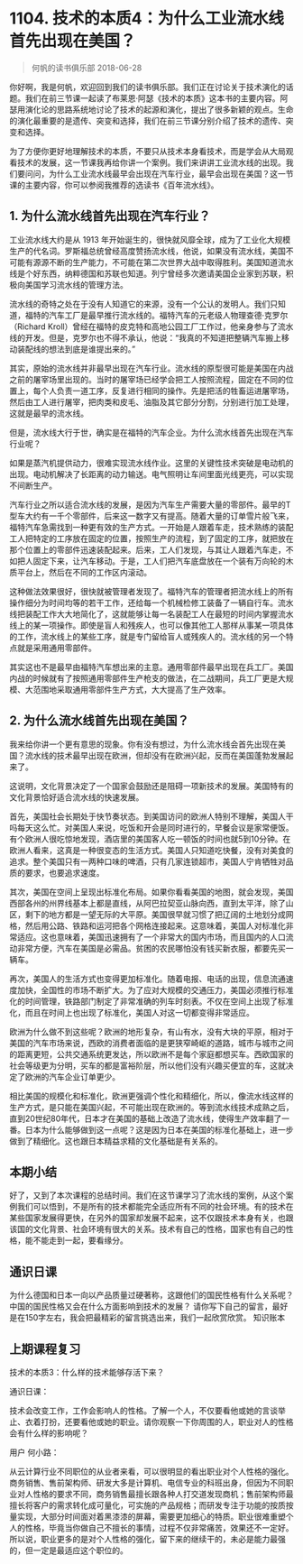 # 1104. 技术的本质4：为什么工业流水线首先出现在美国？
> 何帆的读书俱乐部
2018-06-28

你好啊，我是何帆，欢迎回到我们的读书俱乐部。我们正在讨论关于技术演化的话题。我们在前三节课一起读了布莱恩·阿瑟《技术的本质》这本书的主要内容。阿瑟用演化论的思路系统地讨论了技术的起源和演化，提出了很多新颖的观点。生命的演化最重要的是遗传、突变和选择，我们在前三节课分别介绍了技术的遗传、突变和选择。

为了方便你更好地理解技术的本质，不要只从技术本身看技术，而是学会从大局观看技术的发展，这一节课我再给你讲一个案例。我们来讲讲工业流水线的出现。我们要问问，为什么工业流水线最早会出现在汽车行业，最早会出现在美国？这一节课的主要内容，你可以参阅我推荐的选读书《百年流水线》。

## 1. 为什么流水线首先出现在汽车行业？
工业流水线大约是从 1913 年开始诞生的，很快就风靡全球，成为了工业化大规模生产的代名词。罗斯福总统曾经高度赞扬流水线，他说，如果没有流水线，美国不可能有源源不断的生产能力，不可能在第二次世界大战中取得胜利。美国知道流水线是个好东西，纳粹德国和苏联也知道。列宁曾经多次邀请美国企业家到苏联，积极向美国学习流水线的管理方法。

流水线的奇特之处在于没有人知道它的来源，没有一个公认的发明人。我们只知道，福特的汽车工厂是最早推行流水线的。福特汽车的元老级人物理查德·克罗尔（Richard Kroll）曾经在福特的皮克特和高地公园工厂工作过，他亲身参与了流水线的开发。但是，克罗尔也不得不承认，他说：“我真的不知道把整辆汽车搬上移动装配线的想法到底是谁提出来的。”

其实，原始的流水线并非最早出现在汽车行业。流水线的原型很可能是美国在内战之前的屠宰场里出现的。当时的屠宰场已经学会把工人按照流程，固定在不同的位置上，每个人负责一道工序，反复进行相同的操作。先是把活的牲畜运进屠宰场，然后由工人进行屠宰，把肉类和皮毛、油脂及其它部分分割，分别进行加工处理，这就是最早的流水线。

但是，流水线大行于世，确实是在福特的汽车企业。为什么流水线首先出现在汽车行业呢？

如果是蒸汽机提供动力，很难实现流水线作业。这里的关键性技术突破是电动机的出现。电动机解决了长距离的动力输送。电气照明让车间里面光线更亮，可以实现不间断生产。

汽车行业之所以适合流水线的发展，是因为汽车生产需要大量的零部件。最早的T型车大约有一千个零部件，后来这一数字又有提高。随着大量的订单雪片般飞来，福特汽车急需找到一种更有效的生产方式。一开始是人跟着车走，技术熟练的装配工人把特定的工序放在固定的位置，按照生产的流程，到了固定的工序，就把放在那个位置上的零部件迅速装配起来。后来，工人们发现，与其让人跟着汽车走，不如把人固定下来，让汽车移动。于是，工人们把汽车底盘放在一个装有万向轮的木质平台上，然后在不同的工作区内滚动。

这种做法效果很好，很快就被管理者发现了。福特汽车的管理者把流水线上的所有操作细分为时间均等的若干工作，还给每一个机械检修工装备了一辆自行车。流水线把装配工作大大地简化了，这就能够让每一名装配工人在最短的时间内掌握流水线上的某一项操作。即使是盲人和残疾人，也可以像其他工人那样从事某一项具体的工作，流水线上的某些工序，就是专门留给盲人或残疾人的。流水线的另一个特点就是采用通用零部件。

其实这也不是最早由福特汽车想出来的主意。通用零部件最早出现在兵工厂。美国内战的时候就有了按照通用零部件生产枪支的做法，在二战期间，兵工厂更是大规模、大范围地采取通用零部件生产方式，大大提高了生产效率。

## 2. 为什么流水线首先出现在美国？
我来给你讲一个更有意思的现象。你有没有想过，为什么流水线会首先出现在美国？流水线的技术最早出现在欧洲，但却没有在欧洲兴起，反而在美国蓬勃发展起来了。

这说明，文化背景决定了一个国家会鼓励还是阻碍一项新技术的发展。美国特有的文化背景恰好适合流水线的快速发展。

首先，美国社会长期处于快节奏状态。到美国访问的欧洲人特别不理解，美国人干吗每天这么忙。对美国人来说，吃饭和开会是同时进行的，早餐会议是家常便饭。有个欧洲人很吃惊地发现，酒店里的美国客人吃一顿饭的时间也就5到10分钟。在欧洲人看来，这真是一种很变态的生活方式。美国人只知道吃快餐，没有对美食的追求。整个美国只有一两种口味的啤酒，只有几家连锁超市，美国人宁肯牺牲对品质的要求，也要追求速度。

其次，美国在空间上呈现出标准化布局。如果你看看美国的地图，就会发现，美国西部各州的州界线基本上都是直线，从阿巴拉契亚山脉向西，直到太平洋，除了山区，剩下的地方都是一望无际的大平原。美国很早就习惯了把辽阔的土地划分成网格，然后用公路、铁路和运河把各个网格连接起来。这意味着，美国人对标准化非常适应。这也意味着，美国迅速拥有了一个非常大的国内市场，而且国内的人口流动非常方便，汽车在美国是必需品。贫困的农民哪怕没有钱买新衣服，都要先买一辆车。

再次，美国人的生活方式也变得更加标准化。随着电报、电话的出现，信息流通速度加快，全国性的市场不断扩大。为了应对大规模的交通压力，美国必须推行标准化的时间管理，铁路部门制定了非常准确的列车时刻表。不仅在空间上出现了标准化，而且在时间上也出现了标准化，美国人对这一切都变得非常适应。

欧洲为什么做不到这些呢？欧洲的地形复杂，有山有水，没有大块的平原，相对于美国的汽车市场来说，西欧的消费者面临的是更狭窄崎岖的道路，城市与城市之间的距离更短，公共交通系统更发达，所以欧洲不是每个家庭都想买车。西欧国家的社会等级更为分明，买车的都是富裕阶层，所以他们没有兴趣买便宜的车，这就决定了欧洲的汽车企业订单更少。

相比美国的规模化和标准化，欧洲更强调个性化和精细化，所以，像流水线这样的生产方式，是只能在美国兴起，不可能出现在欧洲的。等到流水线技术成熟之后，直到20世纪80年代，日本才在美国的基础上改造了流水线，使得生产效率翻了一番。日本为什么能够做到这一点呢？这是因为日本在美国的标准化基础上，进一步做到了精细化。这也跟日本精益求精的文化基础是有关系的。

## 本期小结
好了，又到了本次课程的总结时间。我们在这节课学习了流水线的案例，从这个案例我们可以悟到，不是所有的技术都能完全适应所有不同的社会环境。有的技术在某些国家发展得更快，在另外的国家却发展不起来，这不仅跟技术本身有关，也跟该国的文化背景、社会环境有很大的关系。技术有自己的性格，国家也有自己的性格，能不能走到一起，要看缘分。

## 通识日课
为什么德国和日本一向以产品质量过硬著称，这跟他们的国民性格有什么关系呢？中国的国民性格又会在什么方面影响到技术的发展？
请你写下自己的留言，最好是在150字左右，我会把最精彩的留言挑选出来，我们一起欣赏欣赏。
知识账本

## 上期课程复习
技术的本质3：什么样的技术能够存活下来？

通识日课：

技术会改变工作，工作会影响人的性格。了解一个人，不仅要看他或她的言谈举止、衣着打扮，还要看他或她的职业。请你观察一下你周围的人，职业对人的性格会有什么样的影响呢？

用户 何小路：

从云计算行业不同职位的从业者来看，可以很明显的看出职业对个人性格的强化。商务销售、售前架构师、研发大多是计算机、电信专业的科班出身，但因为不同职业对人性格的要求不同，商务销售最擅长跟各种人打交道发现商机；售前架构师最擅长将客户的需求转化成可量化，可实施的产品规格；而研发专注于功能的按质按量实现，大部分时间面对着黑漆漆的屏幕，需要更加细心的特质。职业很难重塑个人的性格，毕竟当你做自己不擅长的事情，过程不仅非常痛苦，效果还不一定好。所以说，职业更多的是对个人性格的强化，留下来的继续干的，未必是能力最强的，但一定是最适应这个职位的。


